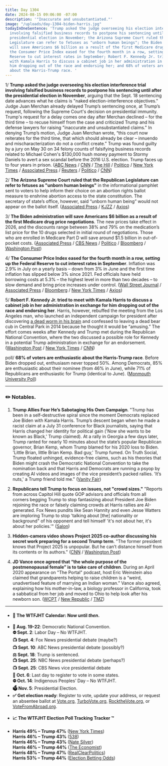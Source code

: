 ```yaml
---
title: Day 1304
date: 2024-08-15 09:06:00 -07:00
description: '"Inaccurate and unsubstantiated."'
image: "/uploads/day-1304-biden-harris.jpg"
todayInOneSentence: 'Trump asked the judge overseeing his election interference trial
  involving falsified business records to postpone his sentencing until after the
  presidential election in November; the Arizona Supreme Court ruled that the Republican
  Legislature can refer to fetuses as "unborn human beings"; the Biden administration
  will save Americans $6 billion as a result of the first Medicare drug price negotiations;
  the Consumer Price Index eased for the fourth month in a row, setting up the Federal
  Reserve to cut interest rates in September; Robert F. Kennedy Jr. tried to meet
  with Kamala Harris to discuss a cabinet job in her administration in exchange for
  him dropping out of the race and endorsing her; and 68% of voters are enthusiastic
  about the Harris-Trump race. '
---
```


1/ **Trump asked the judge overseeing his election interference trial involving falsified business records to postpone his sentencing until after the presidential election in November**, arguing that the Sept. 18 sentencing date advances what he claims is "naked election-interference objectives." Judge Juan Merchan already delayed Trump’s sentencing once, at Trump’s request, following the Supreme Court's decision on presidential immunity. Trump's request for a delay comes one day after Merchan declined – for the third time – to recuse himself from the case and criticized Trump and his defense lawyers for raising "inaccurate and unsubstantiated claims." In denying Trump’s motion, Judge Juan Merchan wrote, “this court now reiterates for the third time, that which should already be clear – innuendo and mischaracterization do not a conflict create.” Trump was found guilty by a jury on May 30 on 34 felony counts of falsifying business records related to Michael Cohen's $130,000 hush money payment to Stormy Daniels to avert a sex scandal before the 2016 U.S. election. Trump faces up to four years in prison. ([ABC News](https://abcnews.go.com/US/trump-asks-push-back-hush-money-sentencing-date/story?id=112861971) / [CNN](https://www.cnn.com/2024/08/15/politics/trump-hush-money-sentencing-delay/index.html) / [The Hill](https://thehill.com/regulation/court-battles/4829349-trump-new-york-trial-requests-sentencing-delay/) / [Politico](https://www.politico.com/news/2024/08/15/trump-seeks-delay-to-hush-money-sentencing-00174157) / [New York Times](https://www.nytimes.com/2024/08/14/nyregion/trump-trial-merchan-recusal.html) / [Associated Press](https://apnews.com/article/trump-recusal-judge-merchan-hush-money-trial-a8b88acde31daf3bf71b7c1b3a3b010b) / [Reuters](https://www.reuters.com/legal/trump-loses-third-bid-judge-step-aside-hush-money-case-2024-08-14/) / [Politico](https://www.politico.com/news/2024/08/14/trump-merchan-recusal-bid-fail-00173966) / [CNN](https://www.cnn.com/2024/08/14/politics/juan-merchan-trump-hush-money))

2/ **The Arizona Supreme Court ruled that the Republican Legislature can refer to fetuses as "unborn human beings"** in the informational pamphlet sent to voters to help inform their choice on an abortion rights ballot measure to enshrine abortion access to the state constitution. The secretary of state’s office, however, said “unborn human being” would not appear on the ballot itself. ([Associated Press](https://apnews.com/article/arizona-abortion-rights-ballot-measure-b0ea37c92692533da109fd74a07b25f7) / [KJZZ](https://www.kjzz.org/kjzz-news/2024-08-14/az-supreme-court-upholds-contested-abortion-ballot-measure-language) / [Axios](https://www.axios.com/local/phoenix/2024/08/14/arizona-abortion-intitiative-unborn-human-beings))

3/ **The Biden administration will save Americans $6 billion as a result of the first Medicare drug price negotiations**. The new prices take effect in 2026, and the discounts range between 38% and 79% on the medication’s list price for the 10 drugs selected in initial round of negotiations. Those who are enrolled in Medicare Part D will save around $1.5 billion in out-of-pocket costs. ([Associated Press](https://apnews.com/article/biden-drug-prices-medicare-prescriptions-34886d6f362c242be268c05d5efd5411) / [CBS News](https://www.cbsnews.com/news/biden-harris-prescription-drug-prices/) / [Politico](https://www.politico.com/news/2024/08/15/cms-releases-prices-for-10-negotiated-drugs-00174021) / [Bloomberg](https://www.bloomberg.com/news/articles/2024-08-15/us-drug-price-negotiations-cut-costs-7-5-billion-in-first-year) / [Washington Post](https://www.washingtonpost.com/health/2024/08/15/drug-prices-medicare-negotiations/))

4/ **The Consumer Price Index eased for the fourth month in a row, setting up the Federal Reserve to cut interest rates in September**. Inflation was 2.9% in July on a yearly basis – down from 3% in June and the first time inflation has slipped below 3% since 2021. Fed officials have held borrowing costs at 5.3% – the highest level in more than two decades – to slow demand and bring price increases under control. ([Wall Street Journal](https://www.wsj.com/economy/central-banking/inflation-july-cpi-report-interest-rate-00cd3a84) / [Associated Press](https://apnews.com/article/inflation-prices-interest-rates-economy-federal-reserve-f8de2672173407d3a126cc13493fed85) / [Bloomberg](https://www.bloomberg.com/news/articles/2024-08-14/core-us-inflation-eases-a-fourth-month-sealing-fed-rate-cut) / [New York Times](https://www.nytimes.com/2024/08/14/business/cpi-inflation-july.html) / [Axios](https://www.axios.com/2024/08/14/cpi-july-2024-inflation-economy))

5/ **Robert F. Kennedy Jr. tried to meet with Kamala Harris to discuss a cabinet job in her administration in exchange for him dropping out of the race and endorsing her**. Harris, however, rebuffed the meeting from the Los Angeles man, who launched an independent campaign for president after discovering [a dead worm in his brain](https://whatthefuckjusthappenedtoday.com/2024/08/05/day-1294/#6-a-los-angeles-man-who-launched-an) and confessed to leaving a dead bear cub in Central Park in 2014 because he thought it would be “amusing.” The effort comes weeks after Kennedy and Trump met during the Republican National Convention, where the two discussed a possible role for Kennedy in a potential Trump administration in exchange for an endorsement. ([Washington Post](https://www.washingtonpost.com/politics/2024/08/14/rfk-jr-kamala-harris-cabinet-trump/) / [New York Times](https://www.nytimes.com/2024/08/14/us/politics/rfk-jr-kamala-harris-cabinet-meeting.html) / [CNN](https://www.cnn.com/2024/08/14/politics/rfk-jr-harris-administration-role/))

poll/ **68% of voters are enthusiastic about the Harris-Trump race**. Before Biden dropped out, enthusiasm never topped 50%. Among Democrats, 85% are enthusiastic about their nominee (from 46% in June), while 71% of Republicans are enthusiastic for Trump (identical to June). ([Monmouth University Poll](https://www.monmouth.edu/polling-institute/reports/monmouthpoll_us_081424/))

--- 

### ✏️ Notables. 

1. **Trump Allies Fear He’s Sabotaging His Own Campaign**. "Trump has been in a self-destructive spiral since the moment Democrats replaced Joe Biden with Kamala Harris. Trump’s descent began when he made a racist claim at a July 31 conference for Black journalists, saying that Harris changed her identity for political gain ('Now she wants to be known as Black,' Trump claimed). At a rally in Georgia a few days later, Trump ranted for nearly 10 minutes about the state’s popular Republican governor, Brian Kemp, whom Trump blamed for his 2020 loss to Biden. 'Little Brian, little Brian Kemp. Bad guy,' Trump fumed. On Truth Social, Trump floated unhinged, evidence-free claims, such as his theories that Biden might crash the Democratic National Convention to take the nomination back and that Harris and Democrats are running a psyop by creating AI videos and images of the vice president’s packed rallies. 'It’s nuts,' a Trump friend told me." ([Vanity Fair](https://www.vanityfair.com/news/story/trump-allies-fear-sabotaging-campaign))

2. **Republicans tell Trump to focus on issues, not "crowd sizes."** "Reports from across Capitol Hill quote GOP advisors and officials from all corners begging Trump to stop fantasizing about President Joe Biden rejoining the race or falsely claiming crowds at Harris rallies are AI-generated. Fox News pundits like Sean Hannity and even Jesse Watters are imploring Trump to stop 'talking about [the] nationality or background" of his opponent and tell himself 'it's not about her, it's about her policies.'" ([Salon](https://www.salon.com/2024/08/15/tell-to-focus-on-issues-not-crowd-sizes-project-2025-shows-that-will-backfire/))

3. **Hidden-camera video shows Project 2025 co-author discussing his secret work preparing for a second Trump term**. "The former president knows that Project 2025 is unpopular. But he can’t distance himself from its contents or its authors." ([CNN](https://www.cnn.com/2024/08/15/politics/russ-vought-project-2025-trump-secret-recording-invs/) / [Washington Post](https://www.washingtonpost.com/politics/2024/08/15/new-hidden-camera-video-reinforces-trumps-project-2025-problem/))


4. **JD Vance once agreed that “the whole purpose of the postmenopausal female” is to take care of children**. During an April 2020 appearance on "The Portal" podcast, host Eric Weinstein also claimed that grandparents helping to raise children is a “weird, unadvertised feature of marrying an Indian woman.” Vance also agreed, explaining how his mother-in-law, a biology professor in California, took a sabbatical from her job and moved to Ohio to help look after his newborn son. ([WCPT](https://heartlandsignal.com/2024/08/14/jd-vance-in-2020-agreed-grandmothers-raising-children-is-whole-purpose-of-the-postmenopausal-female/) / [New Republic](https://newrepublic.com/post/184888/jd-vance-weird-thoughts-older-women-postmenopausal-female-audio) / [TMZ](https://www.tmz.com/2024/08/14/jd-vance-grandmothers-raising-grandkids-purpose/))

---

* #### 📅 The WTFJHT Calendar: Now until *then*. 
* **🫏 Aug. 19-22**: Democratic National Convention. \
**⛔️ Sept. 2**: Labor Day – No WTFJHT. \
**📺 Sept. 4**: Fox News presidential debate (maybe?) \
**📺 Sept. 10**: ABC News presidential debate (possibly?) \
**⚖️ Sept. 18**: Trump is sentenced. \
**📺 Sept. 25**: NBC News presidential debate (perhaps?) \
**📺 Sept. 25**: CBS News vice presidential debate \
**📆 Oct. 6**: Last day to register to vote in some states. \
**⛔️ Oct. 14**: Indigenous Peoples’ Day – No WTFJHT. \
**🗳️ Nov. 5**: Presidential Election.
* **✅ Get election ready**: Register to vote, update your address, or request an absentee ballot at [Vote.org](https://www.vote.org/), [TurboVote.org](https://turbovote.org/), [RocktheVote.org](https://www.rockthevote.org/), or [VoteFromAbroad.org](https://www.votefromabroad.org/).
* #### 📈 The WTFJHT Election Poll Tracking Tracker ™️
* **Harris 49% – Trump 47%** ([New York Times](https://www.nytimes.com/interactive/2024/us/elections/polls-president.html)) \
**Harris 46% – Trump 43%** ([538](https://projects.fivethirtyeight.com/polls/president-general/2024/national/)) \
**Harris 46% – Trump 43%** ([Nate Silver](https://www.natesilver.net/p/nate-silver-2024-president-election-polls-model)) \
**Harris 46% – Trump 44%** ([The Economist](https://www.economist.com/interactive/us-2024-election/trump-harris-polls)) \
**Harris 48% – Trump 47%** ([RealClearPolitics](https://www.realclearpolling.com/polls/president/general/2024/trump-vs-harris)) \
**Harris 53% – Trump 44%** ([Election Betting Odds](https://www.electionbettingodds.com/))

